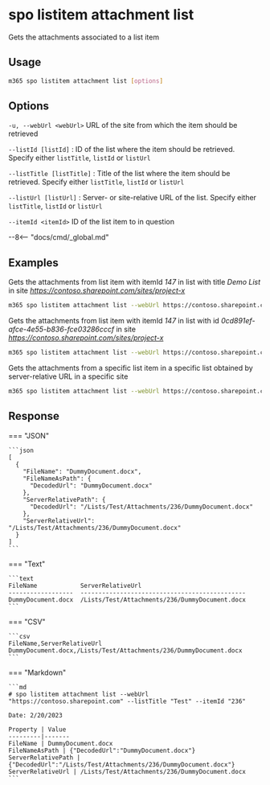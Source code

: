 # spo listitem attachment list

Gets the attachments associated to a list item

## Usage

```sh
m365 spo listitem attachment list [options]
```

## Options

`-u, --webUrl <webUrl>`
URL of the site from which the item should be retrieved

`--listId [listId]`
: ID of the list where the item should be retrieved. Specify either `listTitle`, `listId` or `listUrl`

`--listTitle [listTitle]`
: Title of the list where the item should be retrieved. Specify either `listTitle`, `listId` or `listUrl`

`--listUrl [listUrl]`
: Server- or site-relative URL of the list. Specify either `listTitle`, `listId` or `listUrl`

`--itemId <itemId>`
ID of the list item to in question

--8<-- "docs/cmd/_global.md"

## Examples

Gets the attachments from list item with itemId _147_ in list with title _Demo List_ in site _https://contoso.sharepoint.com/sites/project-x_

```sh
m365 spo listitem attachment list --webUrl https://contoso.sharepoint.com/sites/project-x --listTitle "Demo List" --itemId 147
```

Gets the attachments from list item with itemId _147_ in list with id _0cd891ef-afce-4e55-b836-fce03286cccf_ in site _https://contoso.sharepoint.com/sites/project-x_

```sh
m365 spo listitem attachment list --webUrl https://contoso.sharepoint.com/sites/project-x --listId 0cd891ef-afce-4e55-b836-fce03286cccf --itemId 147
```

Gets the attachments from a specific list item in a specific list obtained by server-relative URL in a specific site

```sh
m365 spo listitem attachment list --webUrl https://contoso.sharepoint.com/sites/project-x --listUrl /sites/project-x/Documents --itemId 147
```

## Response

=== "JSON"

    ```json
    [
      {
        "FileName": "DummyDocument.docx",
        "FileNameAsPath": {
          "DecodedUrl": "DummyDocument.docx"
        },
        "ServerRelativePath": {
          "DecodedUrl": "/Lists/Test/Attachments/236/DummyDocument.docx"
        },
        "ServerRelativeUrl": "/Lists/Test/Attachments/236/DummyDocument.docx"
      }
    ]
    ```

=== "Text"

    ```text
    FileName            ServerRelativeUrl  
    ------------------  ----------------------------------------------
    DummyDocument.docx  /Lists/Test/Attachments/236/DummyDocument.docx
    ```

=== "CSV"

    ```csv
    FileName,ServerRelativeUrl
    DummyDocument.docx,/Lists/Test/Attachments/236/DummyDocument.docx
    ```

=== "Markdown"

    ```md
    # spo listitem attachment list --webUrl "https://contoso.sharepoint.com" --listTitle "Test" --itemId "236"

    Date: 2/20/2023

    Property | Value
    ---------|-------
    FileName | DummyDocument.docx
    FileNameAsPath | {"DecodedUrl":"DummyDocument.docx"}
    ServerRelativePath | {"DecodedUrl":"/Lists/Test/Attachments/236/DummyDocument.docx"}
    ServerRelativeUrl | /Lists/Test/Attachments/236/DummyDocument.docx
    ```
